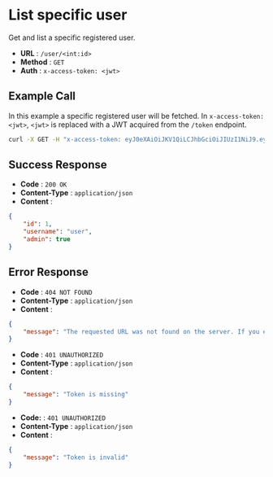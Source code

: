 # List specific user
Get and list a specific registered user.

- **URL** : `/user/<int:id>`
- **Method** : `GET`
- **Auth** : `x-access-token: <jwt>`

## Example Call
In this example a specific registered user will be fetched. In `x-access-token: <jwt>`, `<jwt>` is replaced with a JWT acquired from the `/token` endpoint.

```sh
curl -X GET -H "x-access-token: eyJ0eXAiOiJKV1QiLCJhbGciOiJIUzI1NiJ9.eyJpZCI6MSwiZXhwIjoxNjE2ODQ2MTk5LjY2OTg4MTZ9.CMUrx135QNlUH0NsKO8rXg724dcQjhHPuPyptBwxP4U" http://wgmeshapi/api/user/1
```

## Success Response
- **Code** : `200 OK`
- **Content-Type** : `application/json`
- **Content** :

```json
{
    "id": 1,
    "username": "user",
    "admin": true
}
```

## Error Response
- **Code** : `404 NOT FOUND`
- **Content-Type** : `application/json`
- **Content** :

```json
{
    "message": "The requested URL was not found on the server. If you entered the URL manually please check your spelling and try again."
}
```

- **Code** : `401 UNAUTHORIZED`
- **Content-Type** : `application/json`
- **Content** :

```json
{
    "message": "Token is missing"
}
```

- **Code:** : `401 UNAUTHORIZED`
- **Content-Type** : `application/json`
- **Content** :

```json
{
    "message": "Token is invalid"
}
```
